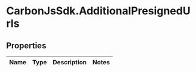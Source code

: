 # CarbonJsSdk.AdditionalPresignedUrls

## Properties

Name | Type | Description | Notes
------------ | ------------- | ------------- | -------------


